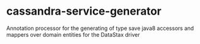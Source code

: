 # cassandra-service-generator
Annotation processor for the generating of type save java8 accessors and mappers over domain entities for the DataStax driver
